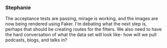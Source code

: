 ### Stephanie

The acceptance tests are passing, mirage is working, and the images are now being rendered using Faker. I'm debating what the next step is, perhaps that should be creating routes for the filters. We also need to have the hard conversation of what the data set will look like- how will we pull podcasts, blogs, and talks in?
